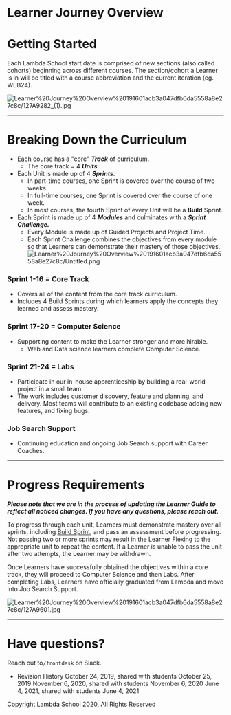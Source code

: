 # Learner Journey Overview

# Getting Started

Each Lambda School start date is comprised of new sections (also called cohorts) beginning across different courses. The section/cohort a Learner is in will be titled with a course abbreviation and the current iteration (eg. WEB24).

![Learner%20Journey%20Overview%20191601acb3a047dfb6da5558a8e27c8c/127A9282_(1).jpg](<Learner%20Journey%20Overview%20191601acb3a047dfb6da5558a8e27c8c/127A9282_(1).jpg>)

---

# Breaking Down the Curriculum

- Each course has a "core" **_Track_** of curriculum.
  - The core track = 4 **_Units_**
- Each Unit is made up of 4 **_Sprints_**.
  - In part-time courses, one Sprint is covered over the course of two weeks.
  - In full-time courses, one Sprint is covered over the course of one week.
  - In most courses, the fourth Sprint of every Unit will be a **Build** Sprint.
- Each Sprint is made up of 4 **_Modules_** and culminates with a **_Sprint Challenge._**
  - Every Module is made up of Guided Projects and Project Time.
  - Each Sprint Challenge combines the objectives from every module so that Learners can demonstrate their mastery of those objectives.
  ![Learner%20Journey%20Overview%20191601acb3a047dfb6da5558a8e27c8c/Untitled.png](Learner%20Journey%20Overview%20191601acb3a047dfb6da5558a8e27c8c/Untitled.png)

### Sprint 1-16 = Core Track

- Covers all of the content from the core track curriculum.
- Includes 4 Build Sprints during which learners apply the concepts they learned and assess mastery.

### Sprint 17-20 = Computer Science

- Supporting content to make the Learner stronger and more hirable.
  - Web and Data science learners complete Computer Science.

### Sprint 21-24 = Labs

- Participate in our in-house apprenticeship by building a real-world project in a small team
- The work includes customer discovery, feature and planning, and delivery. Most teams will contribute to an existing codebase adding new features, and fixing bugs.

### Job Search Support

- Continuing education and ongoing Job Search support with Career Coaches.

---

# Progress Requirements

**_Please note that we are in the process of updating the Learner Guide to reflect all noticed changes. If you have any questions, please reach out._**

To progress through each unit, Learners must demonstrate mastery over all sprints, including [Build Sprint](Build%20Sprints%20d0b13fb5f2b5447f846c56cc7a2ddcb1.md), and pass an assessment before progressing. Not passing two or more sprints may result in the Learner Flexing to the appropriate unit to repeat the content. If a Learner is unable to pass the unit after two attempts, the Learner may be withdrawn.

Once Learners have successfully obtained the objectives within a core track, they will proceed to Computer Science and then Labs. After completing Labs, Learners have officially graduated from Lambda and move into Job Search Support.

![Learner%20Journey%20Overview%20191601acb3a047dfb6da5558a8e27c8c/127A9601.jpg](Learner%20Journey%20Overview%20191601acb3a047dfb6da5558a8e27c8c/127A9601.jpg)

---

# Have questions?

Reach out to`/frontdesk` on Slack.

- Revision History
  October 24, 2019, shared with students October 25, 2019
  November 6, 2020, shared with students November 6, 2020
  June 4, 2021, shared with students June 4, 2021

Copyright Lambda School 2020, All Rights Reserved
